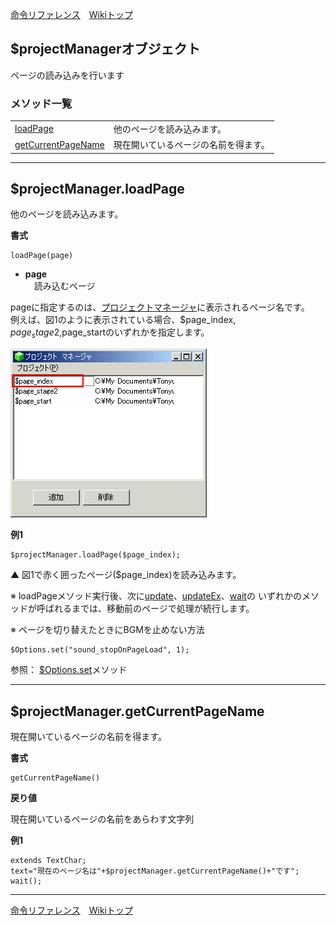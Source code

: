 
[命令リファレンス](./reference)&emsp;[Wikiトップ](./)

<title>命令リファレンス - $projectManager</title>

## $projectManagerオブジェクト

ページの読み込みを行います

### メソッド一覧
|||
|-|-|
|[loadPage](#projectmanagerloadpage)|他のページを読み込みます。|
|[getCurrentPageName](#projectmanagergetcurrentpagename)|現在開いているページの名前を得ます。|

***

## $projectManager.loadPage
他のページを読み込みます。

**書式**
```
loadPage(page)
```

- **page**  
&emsp;読み込むページ

pageに指定するのは、[プロジェクトマネージャ](./wnd-prjmgr)に表示されるページ名です。  
例えば、図1のように表示されている場合、$page_index, $page_stage2,$page_startのいずれかを指定します。

![1men.png](./img/1men.png)

**例1**
```
$projectManager.loadPage($page_index);
```
▲ 図1で赤く囲ったページ($page_index)を読み込みます。

※ loadPageメソッド実行後、次に[update](./rf-plainchar#plaincharupdate)、[updateEx](./rf-plainchar#plaincharupdateex)、[wait](./rf-plainchar#plaincharwait)の いずれかのメソッドが呼ばれるまでは、移動前のページで処理が続行します。

※ ページを切り替えたときにBGMを止めない方法

```
$Options.set("sound_stopOnPageLoad", 1);
```

参照： [$Options.set](./options#optionsset)メソッド

***

## $projectManager.getCurrentPageName

現在開いているページの名前を得ます。

**書式**
```
getCurrentPageName() 
```

**戻り値**  

現在開いているページの名前をあらわす文字列

**例1**
```
extends TextChar;
text="現在のページ名は"+$projectManager.getCurrentPageName()+"です";
wait();
```

***

[命令リファレンス](./reference)&emsp;[Wikiトップ](./)

